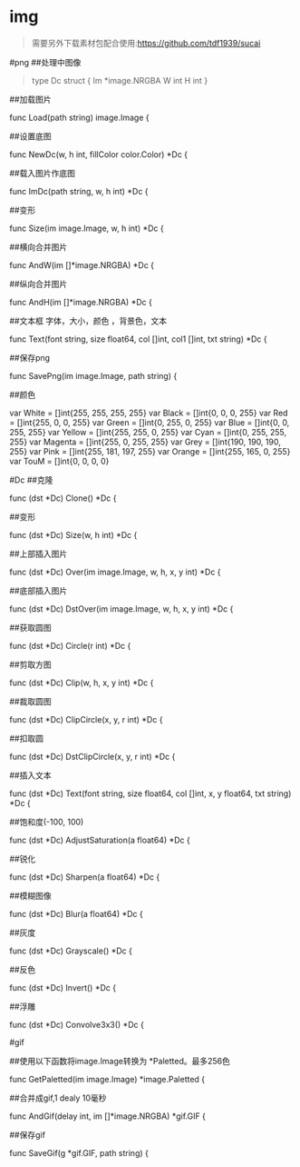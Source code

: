 # img

>需要另外下载素材包配合使用:https://github.com/tdf1939/sucai


#png
##处理中图像
>type Dc struct {
	Im *image.NRGBA
	W  int
	H  int
}

##加载图片

func Load(path string) image.Image {

##设置底图

func NewDc(w, h int, fillColor color.Color) *Dc {

##载入图片作底图

func ImDc(path string, w, h int) *Dc {

##变形

func Size(im image.Image, w, h int) *Dc {

##横向合并图片

func AndW(im []*image.NRGBA) *Dc {

##纵向合并图片

func AndH(im []*image.NRGBA) *Dc {

##文本框 字体，大小，颜色 ，背景色，文本

func Text(font string, size float64, col []int, col1 []int, txt string) *Dc {

##保存png

func SavePng(im image.Image, path string) {

##颜色

var White = []int{255, 255, 255, 255}
var Black = []int{0, 0, 0, 255}
var Red = []int{255, 0, 0, 255}
var Green = []int{0, 255, 0, 255}
var Blue = []int{0, 0, 255, 255}
var Yellow = []int{255, 255, 0, 255}
var Cyan = []int{0, 255, 255, 255}
var Magenta = []int{255, 0, 255, 255}
var Grey = []int{190, 190, 190, 255}
var Pink = []int{255, 181, 197, 255}
var Orange = []int{255, 165, 0, 255}
var TouM = []int{0, 0, 0, 0}

#Dc
##克隆

func (dst *Dc) Clone() *Dc {

##变形

func (dst *Dc) Size(w, h int) *Dc {

##上部插入图片

func (dst *Dc) Over(im image.Image, w, h, x, y int) *Dc {

##底部插入图片

func (dst *Dc) DstOver(im image.Image, w, h, x, y int) *Dc {

##获取圆图

func (dst *Dc) Circle(r int) *Dc {

##剪取方图

func (dst *Dc) Clip(w, h, x, y int) *Dc {

##裁取圆图

func (dst *Dc) ClipCircle(x, y, r int) *Dc {

##扣取圆

func (dst *Dc) DstClipCircle(x, y, r int) *Dc {

##插入文本

func (dst *Dc) Text(font string, size float64, col []int, x, y float64, txt string) *Dc {


##饱和度(-100, 100)

func (dst *Dc) AdjustSaturation(a float64) *Dc {

##锐化

func (dst *Dc) Sharpen(a float64) *Dc {

##模糊图像

func (dst *Dc) Blur(a float64) *Dc {

##灰度

func (dst *Dc) Grayscale() *Dc {

##反色

func (dst *Dc) Invert() *Dc {

##浮雕

func (dst *Dc) Convolve3x3() *Dc {


#gif

##使用以下函数将image.Image转换为 *Paletted。最多256色

func GetPaletted(im image.Image) *image.Paletted {

##合并成gif,1 dealy 10毫秒

func AndGif(delay int, im []*image.NRGBA) *gif.GIF {

##保存gif

func SaveGif(g *gif.GIF, path string) {
